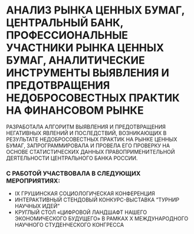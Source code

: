 # АНАЛИЗ РЫНКА ЦЕННЫХ БУМАГ, ЦЕНТРАЛЬНЫЙ БАНК, ПРОФЕССИОНАЛЬНЫЕ УЧАСТНИКИ РЫНКА ЦЕННЫХ БУМАГ, АНАЛИТИЧЕСКИЕ ИНСТРУМЕНТЫ ВЫЯВЛЕНИЯ И ПРЕДОТВРАЩЕНИЯ НЕДОБРОСОВЕСТНЫХ ПРАКТИК НА ФИНАНСОВОМ РЫНКЕ
РАЗРАБОТАЛА АЛГОРИТМ ВЫЯВЛЕНИЯ И ПРЕДОТВРАЩЕНИЯ НЕГАТИВНЫХ ЯВЛЕНИЙ И ПОСЛЕДСТВИЙ, ВОЗНИКАЮЩИХ В РЕЗУЛЬТАТЕ НЕДОБРОСОВЕСТНЫХ ПРАКТИК НА РЫНКЕ ЦЕННЫХ БУМАГ, ЗАПРОГРАММИРОВАЛА И ПРОВЕЛА ЕГО ПРОВЕРКУ НА ОСНОВЕ СТАТИСТИЧЕСКИХ ДАННЫХ ПРАВОПРИМЕНИТЕЛЬНОЙ ДЕЯТЕЛЬНОСТИ ЦЕНТРАЛЬНОГО БАНКА РОССИИ.
### С РАБОТОЙ УЧАСТВОВАЛА В СЛЕДУЮЩИХ МЕРОПРИЯТИЯХ: 
- IX ГРУШИНСКАЯ СОЦИОЛОГИЧЕСКАЯ КОНФЕРЕНЦИЯ
- ИНТЕРАКТИВНЫЙ СТЕНДОВЫЙ КОНКУРС-ВЫСТАВКА ”ТУРНИР НАУЧНЫХ ИДЕЙ”
- КРУГЛЫЙ СТОЛ «ЦИФРОВОЙ ЛАНДШАФТ НАШЕГО ЭКОНОМИЧЕСКОГО БУДУЩЕГО» В РАМКАХ Х МЕЖДУНАРОДНОГО НАУЧНОГО СТУДЕНЧЕСКОГО КОНГРЕССА
